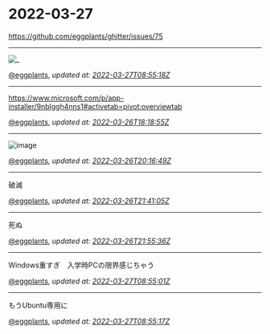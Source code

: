 # 2022-03-27

<https://github.com/eggplants/ghitter/issues/75>

---

![_](https://github.githubassets.com/images/mona-loading-default.gif)

[@eggplants](https://github.com/eggplants), *updated at: [2022-03-27T08:55:18Z](https://github.com/eggplants/ghitter/issues/75#issue-1181834881)*

---

https://www.microsoft.com/p/app-installer/9nblggh4nns1#activetab=pivot:overviewtab

[@eggplants](https://github.com/eggplants), *updated at: [2022-03-26T18:18:55Z](https://github.com/eggplants/ghitter/issues/75#issuecomment-1079747871)*

---

![image](https://user-images.githubusercontent.com/42153744/160255645-d2b06281-3377-479a-8e04-e6edc11b3961.png)


[@eggplants](https://github.com/eggplants), *updated at: [2022-03-26T20:16:49Z](https://github.com/eggplants/ghitter/issues/75#issuecomment-1079767526)*

---

破滅

[@eggplants](https://github.com/eggplants), *updated at: [2022-03-26T21:41:05Z](https://github.com/eggplants/ghitter/issues/75#issuecomment-1079779800)*

---

死ぬ

[@eggplants](https://github.com/eggplants), *updated at: [2022-03-26T21:55:36Z](https://github.com/eggplants/ghitter/issues/75#issuecomment-1079782009)*

---

Windows重すぎ　入学時PCの限界感じちゃう

[@eggplants](https://github.com/eggplants), *updated at: [2022-03-27T08:55:01Z](https://github.com/eggplants/ghitter/issues/75#issuecomment-1079885335)*

---

もうUbuntu専用に

[@eggplants](https://github.com/eggplants), *updated at: [2022-03-27T08:55:17Z](https://github.com/eggplants/ghitter/issues/75#issuecomment-1079885374)*
